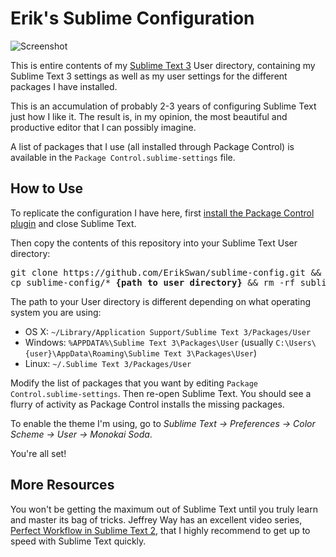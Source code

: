 # Erik's Sublime Configuration

![Screenshot](http://i.imgur.com/hhBihmD.png)

This is entire contents of my [Sublime Text 3](http://www.sublimetext.com) User directory, containing my Sublime Text 3 settings as well as my user settings for the different packages I have installed.

This is an accumulation of probably 2-3 years of configuring Sublime Text just how I like it. The result is, in my opinion, the most beautiful and productive editor that I can possibly imagine.

A list of packages that I use (all installed through Package Control) is available in the `Package Control.sublime-settings` file.

## How to Use
To replicate the configuration I have here, first [install the Package Control plugin](https://packagecontrol.io/installation) and close Sublime Text.

Then copy the contents of this repository into your Sublime Text User directory:

<pre>
git clone https://github.com/ErikSwan/sublime-config.git &amp;&amp; \
cp sublime-config/* <strong>{path to user directory}</strong> &amp;&amp; rm -rf sublime-config
</pre>

The path to your User directory is different depending on what operating system you are using:

* OS X: `~/Library/Application Support/Sublime Text 3/Packages/User`
* Windows: `%APPDATA%\Sublime Text 3\Packages\User` (usually `C:\Users\{user}\AppData\Roaming\Sublime Text 3\Packages\User`)
* Linux: `~/.Sublime Text 3/Packages/User`

Modify the list of packages that you want by editing `Package Control.sublime-settings`. Then re-open Sublime Text. You should see a flurry of activity as Package Control installs the missing packages. 

To enable the theme I'm using, go to *Sublime Text → Preferences → Color Scheme → User → Monokai Soda*. 

You're all set!

## More Resources
You won't be getting the maximum out of Sublime Text until you truly learn and master its bag of tricks. Jeffrey Way has an excellent video series, [Perfect Workflow in Sublime Text 2](https://code.tutsplus.com/courses/perfect-workflow-in-sublime-text-2), that I highly recommend to get up to speed with Sublime Text quickly.
